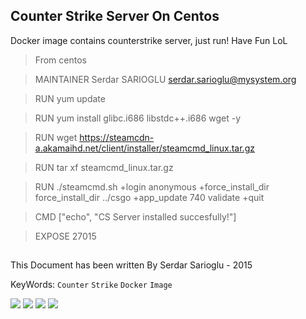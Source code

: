 ## Counter Strike Server On Centos

Docker image contains counterstrike server, just run! Have Fun LoL

>From centos

>MAINTAINER Serdar SARIOGLU <serdar.sarioglu@mysystem.org>

>RUN yum update 

>RUN yum install glibc.i686 libstdc++.i686 wget -y

>RUN wget https://steamcdn-a.akamaihd.net/client/installer/steamcmd_linux.tar.gz

>RUN tar xf steamcmd_linux.tar.gz

>RUN ./steamcmd.sh +login anonymous +force_install_dir force_install_dir ../csgo +app_update 740 validate +quit

>CMD ["echo", "CS Server installed succesfully!"]

>EXPOSE 27015


##
This Document has been written By Serdar Sarioglu - 2015

KeyWords: `Counter` `Strike` `Docker` `Image`

<a href="https://mysystem.org" title="Mysystem.org"><img src="https://img.shields.io/badge/Visit-mysite-green.svg"></a>
<a href="https://www.paypal.me/ssarioglu" title="Support project"><img src="https://img.shields.io/badge/Donate-me-red.svg"></a>
<a href="mailto:serdar.sarioglu@mysystem.org" title="Email"><img src="https://img.shields.io/badge/Email-me-blue.svg"></a>
<a href="https://www.linkedin.com/in/serdarsarioglu/" title="Linkedin"><img src="https://img.shields.io/badge/Linkedin-me-orange.svg"></a>
